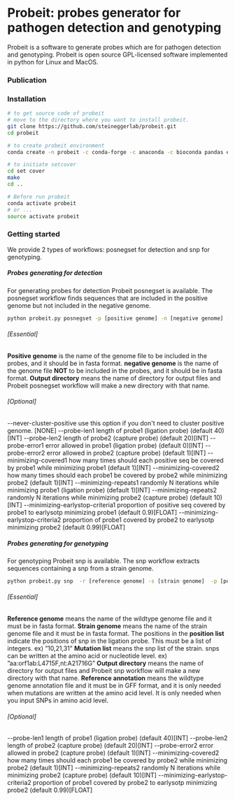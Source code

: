 # Probeit: probes generator for pathogen detection and genotyping
Probeit is a software to generate probes which are for pathogen detection and genotyping. Probeit is open source GPL-licensed software implemented in python for Linux and MacOS.

### Publication

### Installation
```sh
# to get source code of probeit 
# move to the directory where you want to install probeit.
git clone https://github.com/steineggerlab/probeit.git
cd probeit

# to create probeit environment
conda create -n probeit -c conda-forge -c anaconda -c bioconda pandas entrez-direct fire primer3-py bedtools  mmseqs2 seqkit genmap primer3 biopython

# to initiate setcover
cd set cover
make
cd ..

# Before run probeit 
conda activate probeit  
# or ...
source activate probeit
```
### Getting started
We provide 2 types of workflows: posnegset for detection and snp for genotyping.
##### Probes generating for detection
For generating probes for detection Probeit posnegset is available. The posnegset  workflow finds sequences that are included in the positive genome but not included in the negative genome.
```sh
python probeit.py posnegset -p [positive genome] -n [negative genome] -o [output directory]
```
###### [Essential]
**Positive genome** is the name of the genome file to be included in the probes, and it should be in fasta format.
**negative genome**  is the name of the genome file **NOT** to be included in the probes, and it should be in fasta format.
**Output directory** means the name of directory for output files and Probeit posnegset workflow will make a new directory with that name. 
###### [Optional]
--never-cluster-positive use this option if you don't need to cluster positive genome. [NONE]
--probe-len1 length of probe1 (ligation probe) (default 40)[INT]
--probe-len2 length of probe2 (capture probe) (default 20)[INT]
 --probe-error1 error allowed in probe1 (ligation probe) (default 0)[INT]
 --probe-error2 error allowed in probe2 (capture probe) (default 1)[INT]
--minimizing-covered1 how many times should each positive seq be covered by probe1 while minimizing probe1 (default 1)[INT]
--minimizing-covered2 how many times should each probe1 be covered by probe2 while minimizing probe2 (default 1)[INT]
--minimizing-repeats1 randomly N iterations while minimizing probe1 (ligation probe) (default 1)[INT]
--minimizing-repeats2 randomly N iterations while minimizing probe2 (capture probe) (default 10)[INT]
--minimizing-earlystop-criteria1 proportion of positive seq covered by probe1 to earlysotp minimizing probe1 (default 0.9)[FLOAT]
--minimizing-earlystop-criteria2 proportion of probe1 covered by probe2 to earlysotp minimizing probe2 (default 0.99)[FLOAT]

##### Probes generating for genotyping 
For genotyping Probeit snp is available. The snp workflow extracts sequences containing a snp from a strain genome.
```sh
python probeit.py snp  -r [reference genome] -s [strain genome]  -p [position list] -m [mutation list]  -o [output directory] -a [reference annotation]
```
###### [Essential]
**Reference genome** means the name of the wildtype genome file and it must be in fasta format.
**Strain genome** means the name of the strain genome file and it must be in fasta format.
The positions in the **position list** indicate the positions of snp in the ligation probe. This must be a list of integers. ex) ”10,21,31”
**Mutation list** means the snp list of the strain. snps can be written at the amino acid or nucleotide level. ex) ”aa:orf1ab:L4715F,nt:A21716G”
**Output directory** means the name of directory for output files and Probeit snp workflow will make a new directory with that name. 
**Reference annotation** means the wildtype genome annotation file and it must be in GFF format, and it is only needed when mutations are written at the amino acid level. It is only needed when you input SNPs in amino acid level.
###### [Optional]
--probe-len1 length of probe1 (ligation probe) (default 40)[INT]
--probe-len2 length of probe2 (capture probe) (default 20)[INT]
--probe-error2 error allowed in probe2 (capture probe) (default 1)[INT]
--minimizing-covered2 how many times should each probe1 be covered by probe2 while minimizing probe2 (default 1)[INT]
--minimizing-repeats2 randomly N iterations while minimizing probe2 (capture probe) (default 10)[INT]
--minimizing-earlystop-criteria2 proportion of probe1 covered by probe2 to earlysotp minimizing probe2 (default 0.99)[FLOAT]

